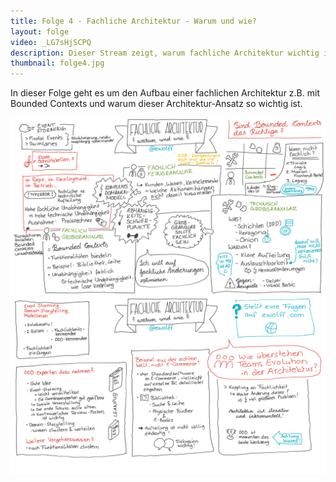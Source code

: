 ```yaml
---
title: Folge 4 - Fachliche Architektur - Warum und wie?
layout: folge
video: _LG7sHjSCPQ
description: Dieser Stream zeigt, warum fachliche Architektur wichtig ist und wie man sie aufbauen kann.
thumbnail: folge4.jpg
---
```


In dieser Folge geht es um den Aufbau einer fachlichen Architektur
z.B. mit Bounded Contexts und warum dieser Architektur-Ansatz so
wichtig ist.

![Sketchnote 1](folge4.png "Sketchnote")
![Sketchnote 2](folge4-1.png "Sketchnote")
